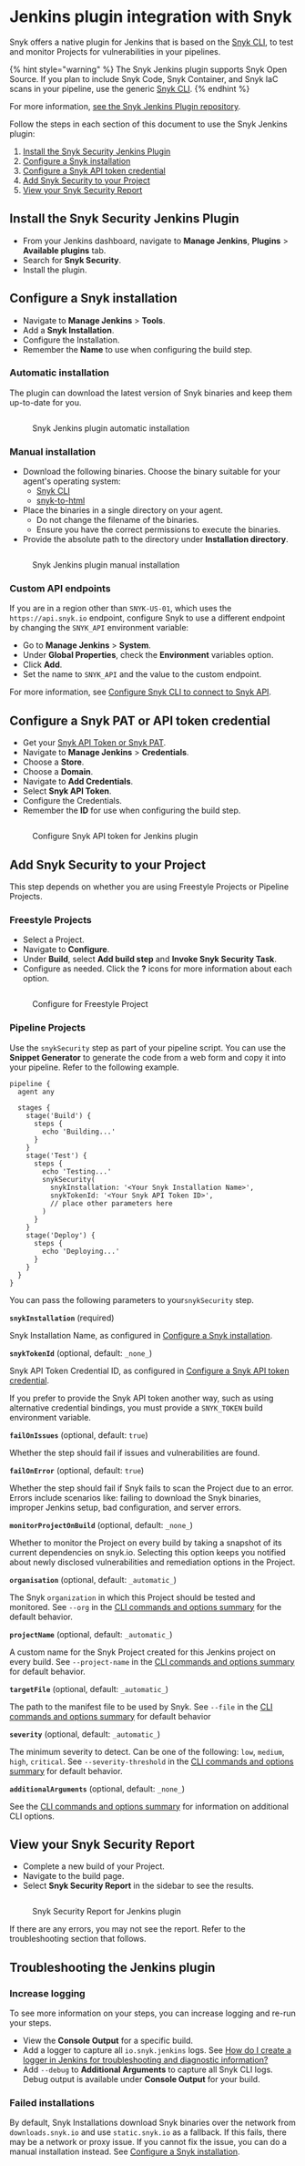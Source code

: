 # Jenkins plugin integration with Snyk

Snyk offers a native plugin for Jenkins that is based on the [Snyk CLI](../../cli-ide-and-ci-cd-integrations/snyk-cli/), to test and monitor Projects for vulnerabilities in your pipelines.

{% hint style="warning" %}
The Snyk Jenkins plugin supports Snyk Open Source. If you plan to include Snyk Code, Snyk Container, and Snyk IaC scans in your pipeline, use the generic [Snyk CLI](../../cli-ide-and-ci-cd-integrations/snyk-cli/).
{% endhint %}

For more information, [see the Snyk Jenkins Plugin repository](https://github.com/jenkinsci/snyk-security-scanner-plugin).

Follow the steps in each section of this document to use the Snyk Jenkins plugin:

1. [Install the Snyk Security Jenkins Plugin](jenkins-plugin-integration-with-snyk.md#install-the-snyk-security-jenkins-plugin)
2. [Configure a Snyk installation](jenkins-plugin-integration-with-snyk.md#configure-a-snyk-installation)
3. [Configure a Snyk API token credential](jenkins-plugin-integration-with-snyk.md#configure-a-snyk-pat-or-api-token-credential)
4. [Add Snyk Security to your Project](jenkins-plugin-integration-with-snyk.md#add-snyk-security-to-your-project)
5. [View your Snyk Security Report](jenkins-plugin-integration-with-snyk.md#view-your-snyk-security-report)

## Install the Snyk Security Jenkins Plugin

* From your Jenkins dashboard, navigate to **Manage Jenkins**, **Plugins** > **Available plugins** tab.
* Search for **Snyk Security**.
* Install the plugin.

## Configure a Snyk installation

* Navigate to **Manage Jenkins** > **Tools**.
* Add a **Snyk Installation**.
* Configure the Installation.
* Remember the **Name** to use when configuring the build step.

### Automatic installation

The plugin can download the latest version of Snyk binaries and keep them up-to-date for you.

<figure><img src="../../.gitbook/assets/snyk_config_auto-update_v2 (1).png" alt=""><figcaption><p>Snyk Jenkins plugin automatic installation</p></figcaption></figure>

### Manual installation

* Download the following binaries. Choose the binary suitable for your agent's operating system:
  * [Snyk CLI](https://github.com/snyk/snyk/releases/latest)
  * [snyk-to-html](https://github.com/snyk/snyk-to-html/releases/latest)
* Place the binaries in a single directory on your agent.
  * Do not change the filename of the binaries.
  * Ensure you have the correct permissions to execute the binaries.
* Provide the absolute path to the directory under **Installation directory**.

<figure><img src="../../.gitbook/assets/snyk_config_manual_v2.png" alt=""><figcaption><p>Snyk Jenkins plugin manual installation</p></figcaption></figure>

### Custom API endpoints

If you are in a region other than `SNYK-US-01`, which uses the `https://api.snyk.io` endpoint, configure Snyk to use a different endpoint by changing the `SNYK_API` environment variable:

* Go to **Manage Jenkins** > **System**.
* Under **Global Properties**, check the **Environment** variables option.
* Click **Add**.
* Set the name to `SNYK_API` and the value to the custom endpoint.

For more information, see [Configure Snyk CLI to connect to Snyk API](../../cli-ide-and-ci-cd-integrations/snyk-cli/configure-the-snyk-cli/configure-snyk-cli-to-connect-to-snyk-api.md).

## Configure a Snyk PAT or API token credential

* Get your [Snyk API Token or Snyk PAT](../../snyk-api/authentication-for-api/).
* Navigate to **Manage Jenkins** > **Credentials**.
* Choose a **Store**.
* Choose a **Domain**.
* Navigate to **Add Credentials**.
* Select **Snyk API Token**.
* Configure the Credentials.
* Remember the **ID** for use when configuring the build step.

<figure><img src="../../.gitbook/assets/snyk_configuration_token_v2.png" alt=""><figcaption><p>Configure Snyk API token for Jenkins plugin</p></figcaption></figure>

## Add Snyk Security to your Project

This step depends on whether you are using Freestyle Projects or Pipeline Projects.

### Freestyle Projects

* Select a Project.
* Navigate to **Configure**.
* Under **Build**, select **Add build step** and **Invoke Snyk Security Task**.
* Configure as needed. Click the **?** icons for more information about each option.

<figure><img src="../../.gitbook/assets/snyk_buildstep_freestyle.png" alt=""><figcaption><p>Configure for Freestyle Project</p></figcaption></figure>

### Pipeline Projects

Use the `snykSecurity` step as part of your pipeline script. You can use the **Snippet Generator** to generate the code from a web form and copy it into your pipeline. Refer to the following example.

```
pipeline {
  agent any

  stages {
    stage('Build') {
      steps {
        echo 'Building...'
      }
    }
    stage('Test') {
      steps {
        echo 'Testing...'
        snykSecurity(
          snykInstallation: '<Your Snyk Installation Name>',
          snykTokenId: '<Your Snyk API Token ID>',
          // place other parameters here
        )
      }
    }
    stage('Deploy') {
      steps {
        echo 'Deploying...'
      }
    }
  }
}
```

You can pass the following parameters to your`snykSecurity` step.

**`snykInstallation`** (required)

Snyk Installation Name, as configured in [Configure a Snyk installation](jenkins-plugin-integration-with-snyk.md#configure-a-snyk-installation).

**`snykTokenId`** (optional, default: `_none_`)

Snyk API Token Credential ID, as configured in [Configure a Snyk API token credential](jenkins-plugin-integration-with-snyk.md#configure-a-snyk-pat-or-api-token-credential).

If you prefer to provide the Snyk API token another way, such as using alternative credential bindings, you must provide a `SNYK_TOKEN` build environment variable.

**`failOnIssues`** (optional, default: `true`)

Whether the step should fail if issues and vulnerabilities are found.

**`failOnError`** (optional, default: `true`)

Whether the step should fail if Snyk fails to scan the Project due to an error. Errors include scenarios like: failing to download the Snyk binaries, improper Jenkins setup, bad configuration, and server errors.

**`monitorProjectOnBuild`** (optional, default: `_none_`)

Whether to monitor the Project on every build by taking a snapshot of its current dependencies on snyk.io. Selecting this option keeps you notified about newly disclosed vulnerabilities and remediation options in the Project.

**`organisation`** (optional, default: `_automatic_`)

The Snyk `organization` in which this Project should be tested and monitored. See `--org` in the [CLI commands and options summary](../../cli-ide-and-ci-cd-integrations/snyk-cli/cli-commands-and-options-summary.md) for the default behavior.

**`projectName`** (optional, default: `_automatic_`)

A custom name for the Snyk Project created for this Jenkins project on every build. See `--project-name` in the [CLI commands and options summary](../../cli-ide-and-ci-cd-integrations/snyk-cli/cli-commands-and-options-summary.md) for default behavior.

**`targetFile`** (optional, default: `_automatic_`)

The path to the manifest file to be used by Snyk. See `--file` in the [CLI commands and options summary](../../cli-ide-and-ci-cd-integrations/snyk-cli/cli-commands-and-options-summary.md) for default behavior

**`severity`** (optional, default: `_automatic_`)

The minimum severity to detect. Can be one of the following: `low`, `medium`, `high`, `critical`. See `--severity-threshold` in the [CLI commands and options summary](../../cli-ide-and-ci-cd-integrations/snyk-cli/cli-commands-and-options-summary.md) for default behavior.

**`additionalArguments`** (optional, default: `_none_`)

See the [CLI commands and options summary](../../cli-ide-and-ci-cd-integrations/snyk-cli/cli-commands-and-options-summary.md) for information on additional CLI options.

## View your Snyk Security Report

* Complete a new build of your Project.
* Navigate to the build page.
* Select **Snyk Security Report** in the sidebar to see the results.

<figure><img src="../../.gitbook/assets/snyk_build_report.png" alt=""><figcaption><p>Snyk Security Report for Jenkins plugin</p></figcaption></figure>

If there are any errors, you may not see the report. Refer to the troubleshooting section that follows.

## Troubleshooting the Jenkins plugin

### Increase logging

To see more information on your steps, you can increase logging and re-run your steps.

* View the **Console Output** for a specific build.
* Add a logger to capture all `io.snyk.jenkins` logs. See [How do I create a logger in Jenkins for troubleshooting and diagnostic information?](https://docs.cloudbees.com/docs/cloudbees-ci-kb/latest/client-and-managed-masters/how-do-i-create-a-logger-in-jenkins-for-troubleshooting-and-diagnostic-information)
* Add `--debug` to **Additional Arguments** to capture all Snyk CLI logs. Debug output is available under **Console Output** for your build.

### Failed installations

By default, Snyk Installations download Snyk binaries over the network from `downloads.snyk.io` and use `static.snyk.io` as a fallback. If this fails, there may be a network or proxy issue. If you cannot fix the issue, you can do a manual installation instead. See [Configure a Snyk installation](jenkins-plugin-integration-with-snyk.md#configure-a-snyk-installation).

